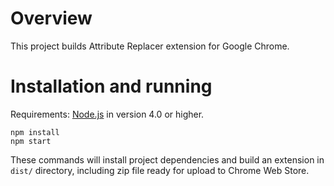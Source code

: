 # Overview

This project builds Attribute Replacer extension for Google Chrome.

# Installation and running

Requirements: [Node.js](https://nodejs.org) in version 4.0 or higher.

```
npm install
npm start
```
These commands will install project dependencies and build an extension in ```dist/``` directory,
including zip file ready for upload to Chrome Web Store.